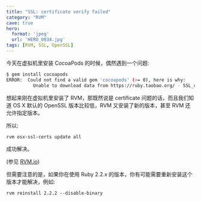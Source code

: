 ```yaml
---
title: "SSL: certificate verify failed"
category: "RVM"
cave: true
hero:
  format: 'jpeg'
  url: 'HERO_0034.jpg'
tags: [RVM, SSL, OpenSSL]
---
```

今天在虚拟机里安装 CocoaPods 的时候，偶然遇到一个问题:

```sh
$ gem install cocoapods
ERROR:  Could not find a valid gem 'cocoapods' (>= 0), here is why:
          Unable to download data from https://ruby.taobao.org/ - SSL_connect returned=1 errno=0 state=SSLv3 read server certificate B: certificate verify failed (https://ruby.taobao.org/specs.4.8.gz)
```

想起来刚在虚拟机里安装了 RVM，那既然说是 certificate 问题的话，而且我们知道 OS X 默认的 OpenSSL 版本比较低，RVM 又安装了新的版本，甚至 RVM 还允许指定版本。

所以:

`rvm osx-ssl-certs update all`

成功解决。

(参见 [RVM.io](https://rvm.io/support/fixing-broken-ssl-certificates))

但需要注意的是，如果你在使用 Ruby 2.2.x 的版本，你有可能需要重新安装这个版本才能解决，例如:

`rvm reinstall 2.2.2 --disable-binary`
